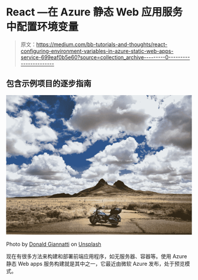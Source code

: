 # React —在 Azure 静态 Web 应用服务中配置环境变量

> 原文：<https://medium.com/bb-tutorials-and-thoughts/react-configuring-environment-variables-in-azure-static-web-apps-service-699eaf0b5e60?source=collection_archive---------0----------------------->

## 包含示例项目的逐步指南

![](img/e8d215c0148519548827cf695903ec16.png)

Photo by [Donald Giannatti](https://unsplash.com/@wizwow?utm_source=medium&utm_medium=referral) on [Unsplash](https://unsplash.com?utm_source=medium&utm_medium=referral)

现在有很多方法来构建和部署前端应用程序，如无服务器、容器等。使用 Azure 静态 Web apps 服务构建就是其中之一，它最近由微软 Azure 发布，处于预览模式。